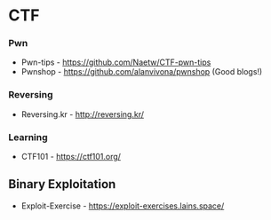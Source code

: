 # CTF

### Pwn
* Pwn-tips - https://github.com/Naetw/CTF-pwn-tips
* Pwnshop - https://github.com/alanvivona/pwnshop (Good blogs!)

### Reversing
* Reversing.kr - http://reversing.kr/

### Learning
* CTF101 - https://ctf101.org/

## Binary Exploitation
  * Exploit-Exercise - https://exploit-exercises.lains.space/
